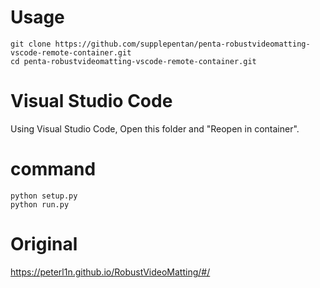 # Usage
```
git clone https://github.com/supplepentan/penta-robustvideomatting-vscode-remote-container.git
cd penta-robustvideomatting-vscode-remote-container.git
```
# Visual Studio Code
Using Visual Studio Code,
Open this folder and "Reopen in container".

# command
```
python setup.py
python run.py
```

# Original
https://peterl1n.github.io/RobustVideoMatting/#/